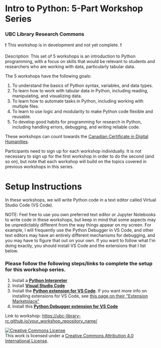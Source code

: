 # Intro to Python: 5-Part Workshop Series
### UBC Library Research Commons

:heavy_exclamation_mark: This workshop is in development and not yet complete. :heavy_exclamation_mark:

Description: This set of 5 workshops is an introduction to Python programming, with a focus on skills that would be relevant to students and researchers who are working with data, particularly tabular data.

The 5 workshops have the following goals:
1. To understand the basics of Python syntax, variables, and data types.
2. To learn how to work with tabular data in Python, including reading, manipulating, and visualizing data.
3. To learn how to automate tasks in Python, including working with multiple files.
4. To learn to use logic and modularity to make Python code flexible and reusable.
5. To develop good habits for programming for research in Python, including handling errors, debugging, and writing reliable code.

These workshops can count towards the [Canadian Certificate in Digital Humanities](https://ccdhhn.ca/).

Participants need to sign up for each workshop individually.
It is not necessary to sign up for the first workshop in order to do the second (and so on), but note that each workshop will build on the topics covered in previous workshops in this series.

# Setup Instructions
In these workshops, we will write Python code in a text editor called Virtual Studio Code (VS Code).

NOTE: Feel free to use you own preferred text editor or Jupyter Notebooks to write code in these workshops, but keep in mind that some aspects may be unpredictably different from the way things appear on my screen. For example, I will frequently use the Python Debugger in VS Code, and other text editors may have an entirely different mechanisms for debugging, and you may have to figure that out on your own. If you want to follow what I'm doing exactly, you should install VS Code and the extensions that I list below.

### Please follow the following steps/links to complete the setup for this workshop series.
1. Install a [**Python Interpreter**](https://code.visualstudio.com/docs/python/python-tutorial#_install-a-python-interpreter)
2. Install [**Visual Studio Code**](https://code.visualstudio.com/Download)
3. Install the [**Python extension for VS Code**](https://marketplace.visualstudio.com/items?itemName=ms-python.python). If you want more info on installing extensions for VS Code, see [this page on their "Extension Marketplace"](https://code.visualstudio.com/docs/configure/extensions/extension-marketplace)
4. Install this [**Python Debugger extension for VS Code**](https://marketplace.visualstudio.com/items?itemName=ms-python.debugpy)


Link to workshop: https://ubc-library-rc.github.io/your_workshop_repository_name/

<a rel="license" href="http://creativecommons.org/licenses/by/4.0/"><img alt="Creative Commons License" style="border-width:0" src="https://i.creativecommons.org/l/by/4.0/88x31.png" /></a><br />This work is licensed under a <a rel="license" href="http://creativecommons.org/licenses/by/4.0/">Creative Commons Attribution 4.0 International License</a>.
